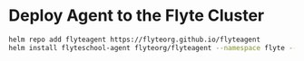 # Deploy Agent to the Flyte Cluster

```bash
helm repo add flyteagent https://flyteorg.github.io/flyteagent
helm install flyteschool-agent flyteorg/flyteagent --namespace flyte --set nameOverride=flyteschool-agent --set image.repository=pingsutw/flyte-school --set image.tag=agent-amd64
```
